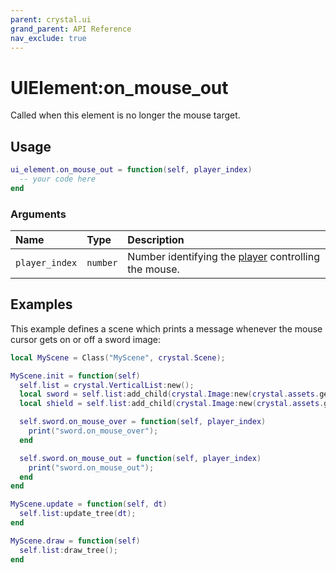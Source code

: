 ```yaml
---
parent: crystal.ui
grand_parent: API Reference
nav_exclude: true
---
```


# UIElement:on_mouse_out

Called when this element is no longer the mouse target.

## Usage

```lua
ui_element.on_mouse_out = function(self, player_index)
  -- your code here
end
```

### Arguments

| Name           | Type     | Description                                                                             |
| :------------- | :------- | :-------------------------------------------------------------------------------------- |
| `player_index` | `number` | Number identifying the [player](/crystal/api/input/input_player) controlling the mouse. |

## Examples

This example defines a scene which prints a message whenever the mouse cursor gets on or off a sword image:

```lua
local MyScene = Class("MyScene", crystal.Scene);

MyScene.init = function(self)
  self.list = crystal.VerticalList:new();
  local sword = self.list:add_child(crystal.Image:new(crystal.assets.get("assets/sword.png")));
  local shield = self.list:add_child(crystal.Image:new(crystal.assets.get("assets/shield.png")));

  self.sword.on_mouse_over = function(self, player_index)
    print("sword.on_mouse_over");
  end

  self.sword.on_mouse_out = function(self, player_index)
    print("sword.on_mouse_out");
  end
end

MyScene.update = function(self, dt)
  self.list:update_tree(dt);
end

MyScene.draw = function(self)
  self.list:draw_tree();
end
```
